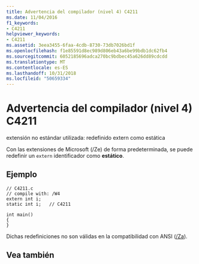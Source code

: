 ```yaml
---
title: Advertencia del compilador (nivel 4) C4211
ms.date: 11/04/2016
f1_keywords:
- C4211
helpviewer_keywords:
- C4211
ms.assetid: 3eea3455-6faa-4cdb-8730-73db7026bd1f
ms.openlocfilehash: f1e85591d8ec989d806eb43a6be99bdb1dc62fb4
ms.sourcegitcommit: 6052185696adca270bc9bdbec45a626dd89cdcdd
ms.translationtype: MT
ms.contentlocale: es-ES
ms.lasthandoff: 10/31/2018
ms.locfileid: "50659334"
---
```

# <a name="compiler-warning-level-4-c4211"></a>Advertencia del compilador (nivel 4) C4211

extensión no estándar utilizada: redefinido extern como estática

Con las extensiones de Microsoft (/Ze) de forma predeterminada, se puede redefinir un `extern` identificador como **estático**.

## <a name="example"></a>Ejemplo

```
// C4211.c
// compile with: /W4
extern int i;
static int i;   // C4211

int main()
{
}
```

Dichas redefiniciones no son válidas en la compatibilidad con ANSI ([/Za](../../build/reference/za-ze-disable-language-extensions.md)).

## <a name="see-also"></a>Vea también

